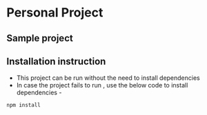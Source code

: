 # Personal Project

## Sample project

## Installation instruction
- This project can be run without the need to install dependencies
- In case the project fails to run , use the below code to install dependencies -
```
npm install
```

